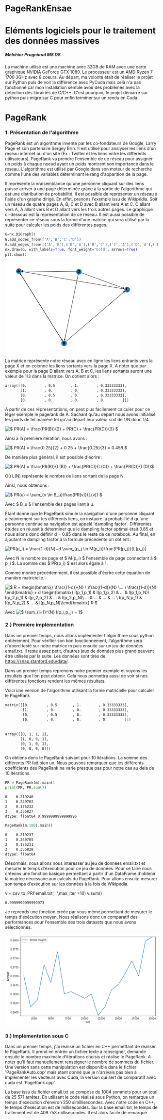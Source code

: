 # PageRankEnsae


# Eléments logiciels pour le traitement des données massives
##### Melchior Prugniaud MS DS


La machine utilisé est une machine avec 32GB de RAM avec une carte graphique NVIDIA GeForce GTX 1080. Le processeur est un AMD Ryzen 7 1700 3GHz avec 8 coeurs. Au départ, ma volonté était de réaliser le projet sur Python puis de voir la différence avec PyCuda mais celà n'a pas fonctionné car mon installation semble avoir des problèmes avec la détection des librairies de C/C++. C'est pourquoi, le projet démarre sur python puis migre sur C pour enfin terminer sur un rendu en Cuda. 

# PageRank

### 1. Présentation de l'algorithme

PageRank est un algorithme inventé par les co-fondateurs de Google, Larry Page et son partenaire Sergey Brin. Il est utilisé pour analyser les liens d'un réseau internet ou d'un site (Ex : Twitter et les liens entre les différents utilisateurs). PageRank va prendre l'ensemble de ce réseau pour assigner un poids à chaque noeud ayant un poids montrant son importance dans le réseau. L'algorithme est utilisé par Google dans son moteur de recherche comme l'une des variables déterminant le rang d'apparition de la page.

Il représente la vraisemblance qu'une personne cliquant sur des liens puisse arriver à une page déterminée grâce à la sortie de l'algorithme qui est une distribution de probabilité. Il est possible de représenter un réseau à l'aide d'un graphe dirigé. En effet, prenons l'exemple issu de Wikipédia. Soit un réseau de quatre pages A, B, C et D avec B allant vers A et C. C allant vers A, A allant vers B et D allant vers les trois autres pages. Le graphique ci-dessous est la représentation de ce réseau. Il est aussi possible de représenter ce réseau sous la forme d'une matrice qui sera utilisé par la suite pour calculer les poids des différentes pages.


```python
G=nx.DiGraph()
G.add_nodes_from(['A','B','C','D'])
G.add_edges_from([('A','B'),('B','A'),('B','C'),('C','A'),('D','A'),('D','B'),('D','C')])
nx.draw(G, with_labels=True, font_weight='bold', arrows=True)
plt.show()
```
    


![png](output_2_1.png)


La matrice représente notre réseau avec en ligne les liens entrants vers la page X et en colonne les liens sortants vers la page X. A noter que par exemple pour la page D allant vers A, B et C, les liens sortants auront une valeur de 1/3 dans la matrice. On obtient alors :


    array([[0.        , 0.5       , 1.        , 0.33333333],
           [1.        , 0.        , 0.        , 0.33333333],
           [0.        , 0.5       , 0.        , 0.33333333],
           [0.        , 0.        , 0.        , 0.        ]])



A partir de ces répresentations, on peut plus facilement calculer pour ce léger exemple le pagerank de A. Sachant qu'au départ nous avons initialisé les poids de tel manière tel qu'au départ leur valeur soit de 1/N donc 1/4. 

![$ PR(A) = \frac{PR(B)}{2} + PR(C) + \frac{PR(D)}{3} $](https://render.githubusercontent.com/render/math?math=%24%20PR(A)%20%3D%20%5Cfrac%7BPR(B)%7D%7B2%7D%20%2B%20PR(C)%20%2B%20%5Cfrac%7BPR(D)%7D%7B3%7D%20%24)

Ainsi à la première itération, nous avons : 

![$ PR(A) = \frac{0.25}{2} + 0.25 + \frac{0.25}{3} = 0.458 $](https://render.githubusercontent.com/render/math?math=%24%20PR(A)%20%3D%20%5Cfrac%7B0.25%7D%7B2%7D%20%2B%200.25%20%2B%20%5Cfrac%7B0.25%7D%7B3%7D%20%3D%200.458%20%24)


De manière plus général, il est possible d'écrire : 


![$ PR(A) = \frac{PR(B)}{L(B)} + \frac{PR(C)}{L(C)} + \frac{PR(D)}{L(D)}$](https://render.githubusercontent.com/render/math?math=%24%20PR(A)%20%3D%20%5Cfrac%7BPR(B)%7D%7BL(B)%7D%20%2B%20%5Cfrac%7BPR(C)%7D%7BL(C)%7D%20%2B%20%5Cfrac%7BPR(D)%7D%7BL(D)%7D%24)


Où L(N) représente le nombre de liens sortant de la page N. 


Ainsi, nous obtenons : 


![$ PR(u) = \sum_{v \in B_u}\frac{PR(v)}{L(v)} $](https://render.githubusercontent.com/render/math?math=%24%20PR(u)%20%3D%20%5Csum_%7Bv%20%5Cin%20B_u%7D%5Cfrac%7BPR(v)%7D%7BL(v)%7D%20%24%20)



Avec $ B_u $ l'ensemble des pages liant à u.

Etant donné que le PageRank simule la navigation d'une personne cliquant aléatoirement sur les différents liens, on instaure la probabilité d qu'une personne continue sa navigation est appelé 'dampling factor'. Différentes études on réussit à déterminer que le dampling factor optimal était 0.85 et nous allons donc définir d = 0.85 dans le reste de ce notebook. Au final, en ajoutant le dampling factor à la formule précédente on obtient : 


![$PR(p_i) = \frac{1-d}{N}+d \sum_{p_j \in M(p_i)}\frac{PR(p_j)}{L(p_j)}$](https://render.githubusercontent.com/render/math?math=%24PR(p_i)%20%3D%20%5Cfrac%7B1-d%7D%7BN%7D%2Bd%20%5Csum_%7Bp_j%20%5Cin%20M(p_i)%7D%5Cfrac%7BPR(p_j)%7D%7BL(p_j)%7D%24)



Avec N le nombre de page et $ M(p_i) $ l'ensemble de page connectant à $ p_i $. La somme des $ PR(p_i) $ est alors égale à 1.


Comme montré précédemment, il est possible d'écrire cette équation de manière matricielle. 

![$ R = \begin{bmatrix} \frac{(1-d)}{N} \\ \frac{(1-d)}{N} \\... \\ \frac{(1-d)}{N} \end{bmatrix} + d \begin{bmatrix} l(p_1,p_1) & l(p_1,p_2)  & ... & l(p_1,p_N)\\ l(p_2,p_1) & l(p_2,p_2)  & ... & l(p_2,p_N)\\ ... & ... & ... & ... \\ l(p_N,p_1) & l(p_N,p_2)  & ... & l(p_N,p_N)\\\end{bmatrix} R $](https://render.githubusercontent.com/render/math?math=%24%20R%20%3D%20%5Cbegin%7Bbmatrix%7D%20%5Cfrac%7B(1-d)%7D%7BN%7D%20%5C%5C%20%5Cfrac%7B(1-d)%7D%7BN%7D%20%5C%5C...%20%5C%5C%20%5Cfrac%7B(1-d)%7D%7BN%7D%20%5Cend%7Bbmatrix%7D%20%2B%20d%20%5Cbegin%7Bbmatrix%7D%20l(p_1%2Cp_1)%20%26%20l(p_1%2Cp_2)%20%20%26%20...%20%26%20l(p_1%2Cp_N)%5C%5C%20l(p_2%2Cp_1)%20%26%20l(p_2%2Cp_2)%20%20%26%20...%20%26%20l(p_2%2Cp_N)%5C%5C%20...%20%26%20...%20%26%20...%20%26%20...%20%5C%5C%20l(p_N%2Cp_1)%20%26%20l(p_N%2Cp_2)%20%20%26%20...%20%26%20l(p_N%2Cp_N)%5C%5C%5Cend%7Bbmatrix%7D%20R%20%24)


Avec ![$ \sum_{i=1}^{N} l(p_i,p_j) = 1$](https://render.githubusercontent.com/render/math?math=%24%20%5Csum_%7Bi%3D1%7D%5E%7BN%7D%20l(p_i%2Cp_j)%20%3D%201%24)



### 2.) Première implémentation

Dans un premier temps, nous allons implémenter l'algorithme sous python entièrement. Pour vérifier son bon fonctionnement, l'algorithme sera d'abord testé sur notre matrice m puis ensuite sur un jeu de données email.txt. Il reste assez petit, d'autres jeux de données plus grand peuvent être utilisés par la suite.
Les données sont tirés de https://snap.stanford.edu/data/. 

Dans un premier temps reprenons notre premier exemple et voyons les résultats que l'on peut obtenir. Cela nous permettra aussi de voir si nos différentes fonctions rendent les mêmes résultats.

Voici une version de l'algorithme utilisant la forme matricielle pour calculer le PageRank




    matrix([[0.        , 0.5       , 1.        , 0.33333333],
            [1.        , 0.        , 0.        , 0.33333333],
            [0.        , 0.5       , 0.        , 0.33333333],
            [0.        , 0.        , 0.        , 0.        ]])


    array([[0, 1, 1, 1],
           [1, 0, 0, 1],
           [0, 1, 0, 1],
           [0, 0, 0, 0]])



On obtiens donc le PageRank suivant pour 10 itérations. La somme des différents PR fait bien un. Nous pouvons remarquer que les différents coefficients des PageRank ne varie presque pas pour notre cas au dela de 10 itérations.


```python
PR = PageRank(m).main()
print(PR, PR.sum())
```

    0    0.219240
    1    0.249702
    2    0.175232
    3    0.355827
    dtype: float64 0.9999999999999996
    


```python
PageRank(m,100).main()
```


    0    0.219237
    1    0.249705
    2    0.175231
    3    0.355828
    dtype: float64



Désormais, nous allons nous intéresser au jeu de données email.txt et mesurer le temps d'éxecution pour ce jeu de données. Pour se faire nous créeons une fonction basique permettant à partir d'un DataFrame d'obtenir la matrice nécessaire aux calculs du PageRank. Pour allons ensuite mesurer son temps d'exécution sur les données à la fois de Wikipédia.


v = csv_to_PR('email.txt',' ',max_iter =10)
v.sum()

    0.9999999999999973



Je reprends une fonction créée par vous même permettant de mesurer le temps d'exécution moyen.
Nous réalisons donc un comparatif des performances pour l'ensemble des trois datasets que nous avons sélectionnés.


![png](output_17_1.png)

### 3.) Implémentation sous C

Dans un premier temps, j'ai réalisé un fichier en C++ permettant de réaliser le PageRank. Il prend en entrée un fichier texte à renseigner, demande ensuite le nombre maximale d'itérations choisis et réalise le PageRank. A noter qu'il faut manuellement renseigner le nombre de sommets du fichier. Une version sans cette manipulation est disponible dans le fichier 'PageRankAuto.cpp' mais étant donné que je n'arrivais pas bien à implémenter les vecteurs avec Cuda, la version qui sert de comparatif avec cuda est 'PageRank.cpp'. 

La base issu du fichier email.txt se compose de 1004 sommets pour un total de 25 571 arrêtes. En utilisant le code réalisé sous Python, on remarque un temps d'exécution d'environ 250 simillisecondes. Avec notre code en C++, le temps d'exécution est de millisecondes.
Sur la base email.txt, le temps de traitement est de 409.753 millisecondes. Il est alors facile de remarque

